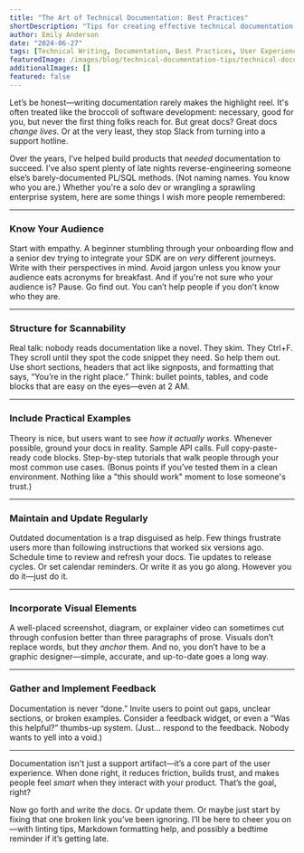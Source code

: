 ```yaml
---
title: "The Art of Technical Documentation: Best Practices"
shortDescription: "Tips for creating effective technical documentation that users will actually read"
author: Emily Anderson
date: "2024-06-27"
tags: [Technical Writing, Documentation, Best Practices, User Experience]
featuredImage: /images/blog/technical-documentation-tips/technical-documentation-tips-featured.jpg
additionalImages: []
featured: false
---
```

Let’s be honest—writing documentation rarely makes the highlight reel. It's often treated like the broccoli of software development: necessary, good for you, but never the first thing folks reach for. But great docs? Great docs *change lives*. Or at the very least, they stop Slack from turning into a support hotline.

Over the years, I’ve helped build products that *needed* documentation to succeed. I’ve also spent plenty of late nights reverse-engineering someone else’s barely-documented PL/SQL methods. (Not naming names. You know who you are.) Whether you're a solo dev or wrangling a sprawling enterprise system, here are some things I wish more people remembered:

---

### Know Your Audience

Start with empathy. A beginner stumbling through your onboarding flow and a senior dev trying to integrate your SDK are on *very* different journeys. Write with their perspectives in mind. Avoid jargon unless you know your audience eats acronyms for breakfast. And if you're not sure who your audience is? Pause. Go find out. You can’t help people if you don’t know who they are.

---

### Structure for Scannability

Real talk: nobody reads documentation like a novel. They skim. They Ctrl+F. They scroll until they spot the code snippet they need. So help them out. Use short sections, headers that act like signposts, and formatting that says, “You’re in the right place.” Think: bullet points, tables, and code blocks that are easy on the eyes—even at 2 AM.

---

### Include Practical Examples

Theory is nice, but users want to see *how it actually works*. Whenever possible, ground your docs in reality. Sample API calls. Full copy-paste-ready code blocks. Step-by-step tutorials that walk people through your most common use cases. (Bonus points if you’ve tested them in a clean environment. Nothing like a "this should work" moment to lose someone's trust.)

---

### Maintain and Update Regularly

Outdated documentation is a trap disguised as help. Few things frustrate users more than following instructions that worked six versions ago. Schedule time to review and refresh your docs. Tie updates to release cycles. Or set calendar reminders. Or write it as you go along. However you do it—just do it.

---

### Incorporate Visual Elements

A well-placed screenshot, diagram, or explainer video can sometimes cut through confusion better than three paragraphs of prose. Visuals don’t replace words, but they *anchor* them. And no, you don’t have to be a graphic designer—simple, accurate, and up-to-date goes a long way.

---

### Gather and Implement Feedback

Documentation is never “done.” Invite users to point out gaps, unclear sections, or broken examples. Consider a feedback widget, or even a “Was this helpful?” thumbs-up system. (Just... respond to the feedback. Nobody wants to yell into a void.)

---

Documentation isn't just a support artifact—it’s a core part of the user experience. When done right, it reduces friction, builds trust, and makes people feel *smart* when they interact with your product. That’s the goal, right?

Now go forth and write the docs. Or update them. Or maybe just start by fixing that one broken link you’ve been ignoring. I’ll be here to cheer you on—with linting tips, Markdown formatting help, and possibly a bedtime reminder if it’s getting late.


